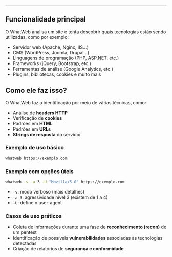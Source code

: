 
---

## Funcionalidade principal

O WhatWeb analisa um site e tenta descobrir quais tecnologias estão sendo utilizadas, como por exemplo:

- Servidor web (Apache, Nginx, IIS...)
- CMS (WordPress, Joomla, Drupal...)
- Linguagens de programação (PHP, ASP.NET, etc.)
- Frameworks (jQuery, Bootstrap, etc.)
- Ferramentas de análise (Google Analytics, etc.)
- Plugins, bibliotecas, cookies e muito mais

## Como ele faz isso?

O WhatWeb faz a identificação por meio de várias técnicas, como:

- Análise de **headers HTTP**
- Verificação de **cookies**
- Padrões em **HTML**
- Padrões em **URLs**
- **Strings de resposta** do servidor

### Exemplo de uso básico

```bash
whatweb https://exemplo.com
```

### Exemplo com opções úteis

```bash
whatweb -v -a 3 -U "Mozilla/5.0" https://exemplo.com
```

- `-v`: modo verboso (mais detalhes)
- `-a 3`: agressividade nível 3 (existem de 1 a 4)
- `-U`: define o user-agent

### Casos de uso práticos

- Coleta de informações durante uma fase de **reconhecimento (recon)** de um pentest
- Identificação de possíveis **vulnerabilidades** associadas às tecnologias detectadas
- Criação de relatórios de **segurança e conformidade**